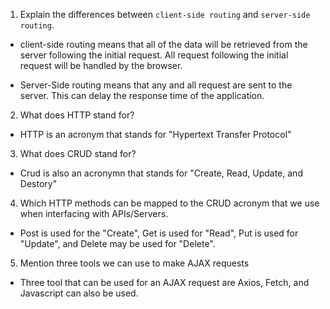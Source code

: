 1.  Explain the differences between `client-side routing` and `server-side routing`.

- client-side routing means that all of the data will be retrieved from the server following the initial request. All 
  request following the initial request will be handled by the browser. 

- Server-Side routing means that any and all request are sent to the server. This can delay the response time of the application. 


2.  What does HTTP stand for?

- HTTP is an acronym that stands for "Hypertext Transfer Protocol"

3.  What does CRUD stand for?

- Crud is also an acronymn that stands for "Create, Read, Update, and Destory" 

4.  Which HTTP methods can be mapped to the CRUD acronym that we use when interfacing with APIs/Servers.

- Post is used for the "Create", Get is used for "Read", Put is used for "Update", and Delete may be used for           "Delete". 

5.  Mention three tools we can use to make AJAX requests

- Three tool that can be used for an AJAX request are Axios, Fetch, and Javascript can also be used. 